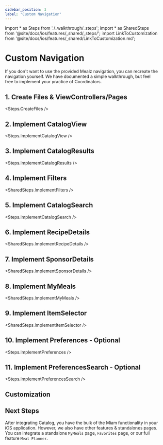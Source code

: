 ```yaml
---
sidebar_position: 3
label: "Custom Navigation"
---
```


import * as Steps from './_walkthrough/_steps';
import * as SharedSteps from '@site/docs/ios/features/_shared/_steps/';
import LinkToCustomization from '@site/docs/ios/features/_shared/LinkToCustomization.md';

# Custom Navigation

If you don't want to use the provided Mealz navigation, you can recreate the navigation yourself.
We have documented a simple walkthrough, but feel free to implement your practice of Coordinators.

## 1. Create Files & ViewControllers/Pages
<Steps.CreateFiles />

## 2. Implement CatalogView
<Steps.ImplementCatalogView />

## 3. Implement CatalogResults
<Steps.ImplementCatalogResults />

## 4. Implement Filters
<SharedSteps.ImplementFilters />

## 5. Implement CatalogSearch
<Steps.ImplementCatalogSearch />

## 6. Implement RecipeDetails
<SharedSteps.ImplementRecipeDetails />

## 7. Implement SponsorDetails
<SharedSteps.ImplementSponsorDetails />

## 8. Implement MyMeals
<SharedSteps.ImplementMyMeals />

## 9. Implement ItemSelector
<SharedSteps.ImplementItemSelector />

## 10. Implement Preferences - Optional
<Steps.ImplementPreferences />

## 11. Implement PreferencesSearch - Optional
<Steps.ImplementPreferencesSearch />

## Customization
<LinkToCustomization />

## Next Steps

After integrating Catalog, you have the bulk of the Miam functionality in your iOS application.
However, we also have other features & standalones pages.
You can integrate a standalone `MyMeals` page, `Favorites` page, or our full feature `Meal Planner`.